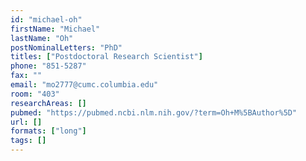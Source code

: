 ```yaml
---
id: "michael-oh"
firstName: "Michael"
lastName: "Oh"
postNominalLetters: "PhD"
titles: ["Postdoctoral Research Scientist"]
phone: "851-5287"
fax: ""
email: "mo2777@cumc.columbia.edu"
room: "403"
researchAreas: []
pubmed: "https://pubmed.ncbi.nlm.nih.gov/?term=Oh+M%5BAuthor%5D"
url: []
formats: ["long"]
tags: []
---
```

